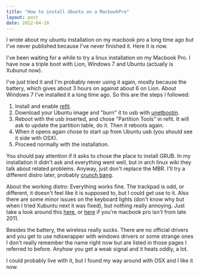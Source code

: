 ```yaml
---
title: "How to install Ubuntu on a MacbookPro"
layout: post
date: 2012-04-18
---
```


I wrote about my ubuntu installation on my macbook pro a long time ago but I've never published because I've never finished it. Here it is now.

I've been waiting for a while to try a linux installation on my Macbook Pro. I have now a triple boot with Lion, Windows 7 and Ubuntu (actually is Xubunut now).

<!--more-->

I've just tried it and I'm probably never using it again, mostly because the battery, which gives about 3 hours on against about 6 on Lion. About Windows 7 I've installed it a long time ago. So this are the steps I followed:

1. Install and enable [refit](http://refit.sourceforge.net/).
2. Download your Ubuntu image and "burn" it to usb with [unetbootin](http://unetbootin.sourceforge.net).
3. Reboot with the usb inserted, and chose "Partition Tools" in refit. It will ask to update the partition table, do it. Then it reboots again.
4. When it opens again chose to start up from Ubuntu usb (you should see it side with OSX).
5. Proceed normally with the installation.

You should pay attention if it asks to chose the place to install GRUB. In my installation it didn't ask and everything went well, but in arch linux wiki they talk about related problems. Anyway, just don't replace the MBR. I'll try a different distro later, probably [crunch bang](http://crunchbanglinux.org/).

About the working distro: Everything works fine. The trackpad is odd, or different, it doesn't feel like it is supposed to, but I could get use to it. Also there are some minor issues on the keyboard lights (don't know why but when I tried Xubuntu next it was fixed), but nothing really annoying. Just take a look around this [here](https://help.ubuntu.com/community/MacBookPro8-2/Oneiric), or [here](https://wiki.ubuntu.com/MactelSupportTeam/CommunityHelpPages) if you're macbook pro isn't from late 2011.

Besides the battery, the wireless really sucks. There are no official drivers and you get to use ndiswrapper with windows drivers or some strange ones I don't really remember the name right now but are listed in those pages I referred to before. Anyhow you get a weak signal and it heats oddly, a lot.

I could probably live with it, but I found my way around with OSX and I like it now.
